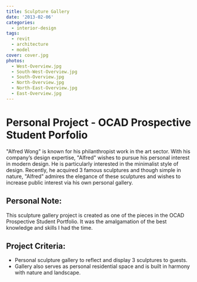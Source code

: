 ```yaml
---
title: Sculpture Gallery
date: '2013-02-06'
categories:
  - interior-design
tags:
  - revit
  - architecture
  - model
cover: cover.jpg
photos:
  - West-Overview.jpg
  - South-West-Overview.jpg
  - South-Overview.jpg
  - North-Overview.jpg
  - North-East-Overview.jpg
  - East-Overview.jpg
---
```

# Personal Project - OCAD Prospective Student Porfolio
"Alfred Wong" is known for his philanthropist work in the art sector. With his company’s design expertise, "Alfred" wishes to pursue his personal interest in modern design. He is particularly interested in the minimalist style of design. Recently, he acquired 3 famous sculptures and though simple in nature, "Alfred" admires the elegance of these sculptures and wishes to increase public interest via his own personal gallery.

## Personal Note:
This sculpture gallery project is created as one of the pieces in the OCAD Prospective Student Portfolio. It was the amalgamation of the best knowledge and skills I had the time.

## Project Criteria:
* Personal sculpture gallery to reflect and display 3 sculptures to guests.
* Gallery also serves as personal residential space and is built in harmony with nature and landscape.
